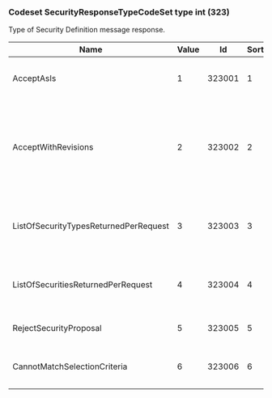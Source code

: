 ### Codeset SecurityResponseTypeCodeSet type int (323)

Type of Security Definition message response.

| Name                                  | Value | Id     | Sort | Synopsis                                                            |
|---------------------------------------|-------|--------|------|---------------------------------------------------------------------|
| AcceptAsIs                            | 1     | 323001 | 1    | Accept security proposal as-is                                      |
| AcceptWithRevisions                   | 2     | 323002 | 2    | Accept security proposal with revisions as indicated in the message |
| ListOfSecurityTypesReturnedPerRequest | 3     | 323003 | 3    | List of security types returned per request                         |
| ListOfSecuritiesReturnedPerRequest    | 4     | 323004 | 4    | List of securities returned per request                             |
| RejectSecurityProposal                | 5     | 323005 | 5    | Reject security proposal                                            |
| CannotMatchSelectionCriteria          | 6     | 323006 | 6    | Cannot match selection criteria                                     |


